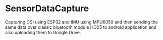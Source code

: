 # SensorDataCapture
Capturing CSI using ESP32 and IMU using MPU6050 and then sending the same data over classic bluetooth module HC05 to android application and also uploading them to Google Drive.

